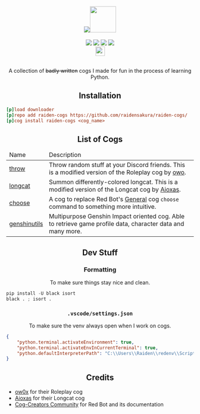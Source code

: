 <h1 align="center"><img src="https://files.catbox.moe/92mfqx.png"><img src="https://img.icons8.com/cotton/512/settings.png" style="height: 70px;"></h1>
<div align="center">
 <a href="https://github.com/raidensakura"><img src="https://img.shields.io/badge/raiden--cogs-by%20Raiden-d11df9"></a>
 <a href="https://github.com/Cog-Creators/Red-DiscordBot"><img src="https://img.shields.io/badge/Red%20DiscordBot-V3-red.svg"></a>
 <a href="[https://github.com/raidensakura](https://github.com/python/black)"><img src="https://img.shields.io/badge/code%20style-black-1c1c1c.svg"></a>
 <a href="https://dsc.gg/transience/"><img src="https://discord.com/api/guilds/616969119685935162/widget.png"></a><br>
 <a href="https://ko-fi.com/P5P6D65UW"><img src="https://storage.ko-fi.com/cdn/brandasset/kofi_button_red.png" style="height: 25px;"></a>
</div>
<br>
<p align="center">A collection of <strike>badly written</strike> cogs I made for fun in the process of learning Python.</p>

<h2 align="center">Installation</h2>

```ini
[p]load downloader
[p]repo add raiden-cogs https://github.com/raidensakura/raiden-cogs/
[p]cog install raiden-cogs <cog_name>
```

<h2 align="center">List of Cogs</h2>

<table align="center">
 
 <thead>
  <tr>
   <td>Name</td>
   <td>Description</td>
  </tr>
 </thead>
 
 <tr>
  <td><a href="https://github.com/raidensakura/raiden-cogs/tree/main/throw">throw</a></td>
  <td>Throw random stuff at your Discord friends. This is a modified version of the Roleplay cog by <a href="https://github.com/o-wo/owo-cogs">owo</a>.</td>
 </tr>
 
  <tr>
   <td><a href="https://github.com/raidensakura/raiden-cogs/tree/main/longcat">longcat</a></td>
   <td>Summon differently-colored longcat. This is a modified version of the Longcat cog by <a href="https://github.com/Aioxas/ax-cogs">Aioxas</a>.</td>
  </tr>
  
  <tr>
   <td><a href="https://github.com/raidensakura/raiden-cogs/tree/main/choose">choose</a></td>
   <td>A cog to replace Red Bot's <a href="https://docs.discord.red/en/stable/cog_guides/general.html?highlight=general">General</a> cog <code>choose</code> command to something more intuitive.</td>
  </tr>
  
  <tr>
   <td><a href="https://github.com/raidensakura/raiden-cogs/tree/main/genshinutils">genshinutils</a></td>
   <td>Multipurpose Genshin Impact oriented cog. Able to retrieve game profile data, character data and many more.</td>
  </tr> 
 
</table>

<h2 align="center">Dev Stuff</h2>

<h3 align="center">Formatting</h3>
<p align="center">To make sure things stay nice and clean.</p>

```py
pip install -U black isort
black . ; isort .
```

<h3 align="center"><code>.vscode/settings.json</code></h3>
<p align="center">To make sure the venv always open when I work on cogs.</p>

```json
{
	"python.terminal.activateEnvironment": true,
	"python.terminal.activateEnvInCurrentTerminal": true,
	"python.defaultInterpreterPath": "C:\\Users\\Raiden\\redenv\\Scripts\\python.exe"
}

```

<h2 align="center">Credits</h2>

<p align="center">
 <ul>
  <li><a href="https://github.com/o-wo">ow0x</a> for their Roleplay cog</li>
  <li><a href="https://github.com/Aioxas">Aioxas</a> for their Longcat cog</li>
  <li><a href="https://discord.red">Cog-Creators Community</a> for Red Bot and its documentation</li>
 </ul>
</p>
